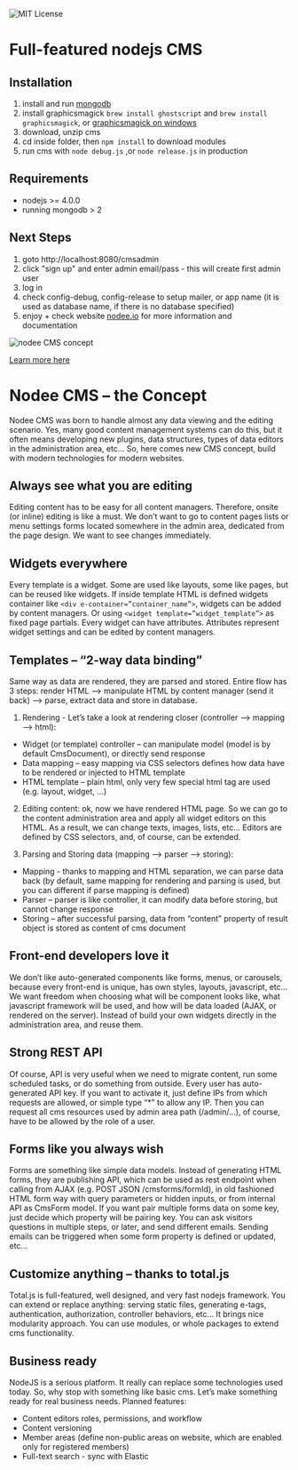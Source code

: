 
![MIT License][license-image]

# Full-featured nodejs CMS

## Installation

1. install and run [mongodb](https://www.mongodb.org/downloads)
2. install graphicsmagick `brew install ghostscript` and `brew install graphicsmagick`, or [graphicsmagick on windows](http://www.graphicsmagick.org/download.html#download-sites) 
3. download, unzip cms
4. cd inside folder, then `npm install` to download modules
5. run cms with `node debug.js` ,or `node release.js` in production


## Requirements
- nodejs >= 4.0.0
- running mongodb > 2

## Next Steps
1. goto http://localhost:8080/cmsadmin
2. click "sign up" and enter admin email/pass - this will create first admin user
3. log in
4. check config-debug, config-release to setup mailer, or app name (it is used as database name, if there is no database specified)
5. enjoy + check website [nodee.io](https://nodee.io) for more information and documentation

![nodee CMS concept](https://nodee.io/images/page1_jpg.jpg)

[Learn more here](https://nodee.io/docs/cms/concept)

# Nodee CMS – the Concept

Nodee CMS was born to handle almost any data viewing and the editing scenario. Yes, many good content management systems can do this, but it often means developing new plugins, data structures, types of data editors in the administration area, etc… So, here comes new CMS concept, build with modern technologies for modern websites.

## Always see what you are editing
Editing content has to be easy for all content managers. Therefore, onsite (or inline) editing is like a must. We don’t want to go to content pages lists or menu settings forms located somewhere in the admin area, dedicated from the page design. We want to see changes immediately.

## Widgets everywhere
Every template is a widget. Some are used like layouts, some like pages, but can be reused like widgets. If inside template HTML is defined widgets container like `<div e-container=”container_name”>`, widgets can be added by content managers. Or using `<widget template=”widget_template”>` as fixed page partials. Every widget can have attributes. Attributes represent widget settings and can be edited by content managers.

## Templates – “2-way data binding”
Same way as data are rendered, they are parsed and stored. Entire flow has 3 steps: render HTML --> manipulate HTML by content manager (send it back) --> parse, extract data and store in database.
1.    Rendering - Let’s take a look at rendering closer (controller --> mapping --> html):
-    Widget (or template) controller – can manipulate model (model is by default CmsDocument), or directly send response
-    Data mapping – easy mapping via CSS selectors defines how data have to be rendered or injected to HTML template
-    HTML template – plain html, only very few special html tag are used (e.g. layout, widget, ...) 

2.    Editing content: ok, now we have rendered HTML page. So we can go to the content administration area and apply all widget editors on this HTML. As a result, we can change texts, images, lists, etc… Editors are defined by CSS selectors, and, of course, can be extended.

3.    Parsing and Storing data (mapping --> parser --> storing):
-    Mapping - thanks to mapping and HTML separation, we can parse data back (by default, same mapping for rendering and parsing is used, but you can different if parse mapping is defined)
-    Parser – parser is like controller, it can modify data before storing, but cannot change response
-    Storing – after successful parsing, data from “content” property of result object is stored as content of cms document 

## Front-end developers love it
We don’t like auto-generated components like forms, menus, or carousels, because every front-end is unique, has own styles, layouts, javascript, etc... We want freedom when choosing what will be component looks like, what javascript framework will be used, and how will be data loaded (AJAX, or rendered on the server). Instead of build your own widgets directly in the administration area, and reuse them.

## Strong REST API
Of course, API is very useful when we need to migrate content, run some scheduled tasks, or do something from outside. Every user has auto-generated API key. If you want to activate it, just define IPs from which requests are allowed, or simple type “*” to allow any IP. Then you can request all cms resources used by admin area path (/admin/…), of course, have to be allowed by the role of a user.

## Forms like you always wish 
Forms are something like simple data models. Instead of generating HTML forms, they are publishing API, which can be used as rest endpoint when calling from AJAX (e.g. POST JSON /cmsforms/formId), in old fashioned HTML form way with query parameters or hidden inputs, or from internal API as CmsForm model. If you want pair multiple forms data on some key, just decide which property will be pairing key. You can ask visitors questions in multiple steps, or later, and send different emails. Sending emails can be triggered when some form property is defined or updated, etc…

## Customize anything – thanks to total.js
Total.js is full-featured, well designed, and very fast nodejs framework. You can extend or replace anything: serving static files, generating e-tags, authentication, authorization, controller behaviors, etc… It brings nice modularity approach. You can use modules, or whole packages to extend cms functionality.

## Business ready
NodeJS is a serious platform. It really can replace some technologies used today. So, why stop with something like basic cms. Let’s make something ready for real business needs.
Planned features:
-    Content editors roles, permissions, and workflow
-    Content versioning
-    Member areas (define non-public areas on website, which are enabled only for registered members)
-    Full-text search - sync with Elastic


[license-image]: https://img.shields.io/badge/license-MIT-blue.svg?style=flat
[license-url]: license.txt
